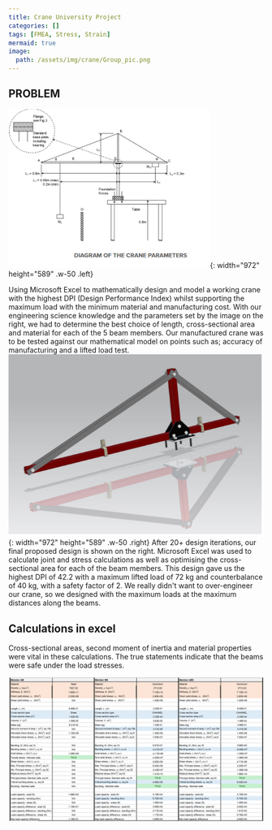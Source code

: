 ```yaml
---
title: Crane University Project
categories: []
tags: [FMEA, Stress, Strain]
mermaid: true
image: 
  path: /assets/img/crane/Group_pic.png
---
```


## PROBLEM


![Diagram](/assets/img/crane/diagram.png){: width="972" height="589" .w-50 .left}

Using Microsoft Excel to mathematically design and model a working crane with the highest DPI (Design Performance Index) whilst supporting the maximum load with the minimum material and manufacturing cost.
With our engineering science knowledge and the parameters set by the image on the right, we had to determine the best choice of length, cross-sectional area and material for each of the 5 beam members.
Our manufactured crane was to be tested against our mathematical model on points such as; accuracy of manufacturing and a lifted load test.
![Diagram](/assets/img/crane/crane_cad.png){: width="972" height="589" .w-50 .right}
After 20+ design iterations, our final proposed design is shown on the right.  Microsoft Excel was used to calculate joint and stress calculations as well as optimising the cross-sectional area for each of the beam members.
This design gave us the highest DPI of 42.2 with a maximum lifted load of 72 kg and counterbalance of 40 kg, with a safety factor of 2. 
We really didn't want to over-engineer our crane, so we designed with the maximum loads at the maximum distances along the beams. 





## Calculations in excel
Cross-sectional areas, second moment of inertia and material properties were vital in these calculations.
The true statements indicate that the  beams were safe under the load stresses.

![Diagram](/assets/img/crane/calcs.png)